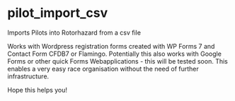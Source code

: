 # pilot_import_csv
Imports Pilots into Rotorhazard from a csv file

Works with Wordpress registration forms created with WP Forms 7 and Contact Form CFDB7 or Flamingo.
Potentially this also works with Google Forms or other quick Forms Webapplications - this will be tested soon.
This enables a very easy race organisation without the need of further infrastructure.

Hope this helps you!
